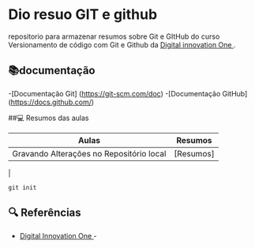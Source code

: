 
# Dio resuo GIT e github

repositorio  para armazenar resumos sobre Git e GItHub do curso Versionamento de código com Git e Github da [Digital innovation  One ](https://ww.dio.me/).

## 📚documentação
-[Documentação Git] (https://git-scm.com/doc)
-[Documentação GitHub] (https://docs.github.com/)

##💻 Resumos  das aulas 

|Aulas | Resumos | 
|------|--------|
|Gravando Alterações no Repositório local | [Resumos]
| 

```
git init
```

## 🔍 Referências 
- [Digital Innovation One ]()- 